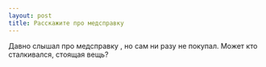 ```yaml
---
layout: post 
title: Расскажите про медсправку 
--- 
```

Давно слышал про медсправку , но сам ни разу не покупал. Может кто сталкивался, стоящая вещь?